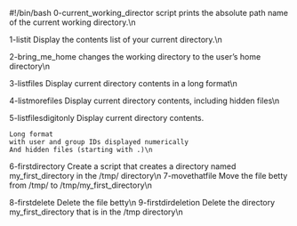 #!/bin/bash
0-current_working_director script
 prints the absolute path name of the current working directory.\n

1-listit
Display the contents list of your current directory.\n

2-bring_me_home
 changes the working directory to the user’s home directory\n

3-listfiles
Display current directory contents in a long format\n

4-listmorefiles
Display current directory contents, including hidden files\n

5-listfilesdigitonly
Display current directory contents.

    Long format
    with user and group IDs displayed numerically
    And hidden files (starting with .)\n
6-firstdirectory
Create a script that creates a directory named my_first_directory in the /tmp/ directory\n
7-movethatfile
Move the file betty from /tmp/ to /tmp/my_first_directory\n

8-firstdelete
Delete the file betty\n
9-firstdirdeletion
Delete the directory my_first_directory that is in the /tmp directory\n


